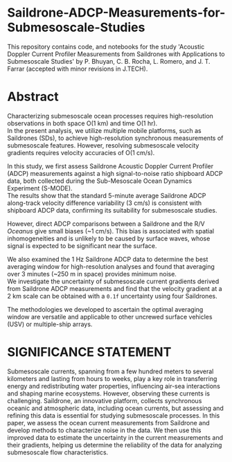 # Saildrone-ADCP-Measurements-for-Submesoscale-Studies
This repository contains code, and notebooks for the study 'Acoustic Doppler Current Profiler Measurements from Saildrones with Applications to Submesoscale Studies' by P. Bhuyan, C. B. Rocha, L. Romero, and J. T. Farrar (accepted with minor revisions in J.TECH). 

# Abstract
Characterizing submesoscale ocean processes requires high-resolution observations in both space O(1 km) and time O(1 hr).  
In the present analysis, we utilize multiple mobile platforms, such as Saildrones (SDs), to achieve high-resolution synchronous measurements of submesoscale features. However, resolving submesoscale velocity gradients requires velocity accuracies of O(1 cm/s).  

In this study, we first assess Saildrone Acoustic Doppler Current Profiler (ADCP) measurements against a high signal-to-noise ratio shipboard ADCP data, both collected during the Sub-Mesoscale Ocean Dynamics Experiment (S-MODE).  
The results show that the standard 5-minute average Saildrone ADCP along-track velocity difference variability (3 cm/s) is consistent with shipboard ADCP data, confirming its suitability for submesoscale studies.  

However, direct ADCP comparisons between a Saildrone and the R/V *Oceanus* give small biases (~1 cm/s). This bias is associated with spatial inhomogeneities and is unlikely to be caused by surface waves, whose signal is expected to be significant near the surface.  

We also examined the 1 Hz Saildrone ADCP data to determine the best averaging window for high-resolution analyses and found that averaging over 3 minutes (~250 m in space) provides minimum noise.  
We investigate the uncertainty of submesoscale current gradients derived from Saildrone ADCP measurements and find that the velocity gradient at a 2 km scale can be obtained with a `0.1f` uncertainty using four Saildrones.  

The methodologies we developed to ascertain the optimal averaging window are versatile and applicable to other uncrewed surface vehicles (USV) or multiple-ship arrays.

# SIGNIFICANCE STATEMENT

Submesoscale currents, spanning from a few hundred meters to several kilometers and lasting from hours to weeks, play a key role in transferring energy and redistributing water properties, influencing air-sea interactions and shaping marine ecosystems. However, observing these currents is challenging. Saildrone, an innovative platform, collects synchronous oceanic and atmospheric data, including ocean currents, but assessing and refining this data is essential for studying submesoscale processes. In this paper, we assess the ocean current measurements from Saildrone and develop methods to characterize noise in the data. We then use this improved data to estimate the uncertainty in the current measurements and their gradients, helping us determine the reliability of the data for analyzing submesoscale flow characteristics. 

